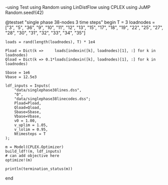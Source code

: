 -using Test
using Random
using LinDistFlow
using CPLEX
using JuMP
Random.seed!(42)


@testset "single phase 38-nodes 3 time steps" begin
    T = 3
    loadnodes = ["3", "5", "36", "9", "10", "11", "12", "13", "15", "17", "18", "19", "22", "25", 
                "27", "28", "30", "31", "32", "33", "34", "35"]

    loads = rand(length(loadnodes), T) * 1e4

    Pload = Dict(k =>     loads[indexin([k], loadnodes)[1], :] for k in loadnodes)
    Qload = Dict(k => 0.1*loads[indexin([k], loadnodes)[1], :] for k in loadnodes)

    Sbase = 1e6
    Vbase = 12.5e3

    ldf_inputs = Inputs(
        "data/singlephase38lines.dss", 
        "0", 
        "data/singlephase38linecodes.dss";
        Pload=Pload, 
        Qload=Qload,
        Sbase=Sbase, 
        Vbase=Vbase, 
        v0 = 1.00,
        v_uplim = 1.05,
        v_lolim = 0.95,
        Ntimesteps = T
    );

    m = Model(CPLEX.Optimizer)
    build_ldf!(m, ldf_inputs)
    # can add objective here
    optimize!(m)

    println(termination_status(m))
end
